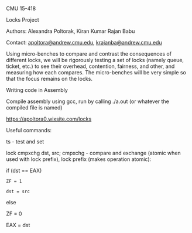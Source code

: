 CMU 15-418

Locks Project

Authors: Alexandra Poltorak, Kiran Kumar Rajan Babu

Contact: apoltora@andrew.cmu.edu, krajanba@andrew.cmu.edu

Using micro-benches to compare and contrast the consequences of different locks, we will be rigorously testing a set of locks (namely queue, ticket, etc.) to see their overhead, contention, fairness, and other, and measuring how each compares. The micro-benches will be very simple so that the focus remains on the locks.

Writing code in Assembly

Compile assembly using gcc, run by calling ./a.out (or whatever the compiled file is named)

https://apoltora0.wixsite.com/locks

Useful commands:

ts - test and set

lock cmpxchg dst, src; cmpxchg - compare and exchange (atomic when used with lock prefix), lock prefix (makes operation atomic):

if (dst == EAX)

    ZF = 1

    dst = src

else

ZF = 0

EAX = dst